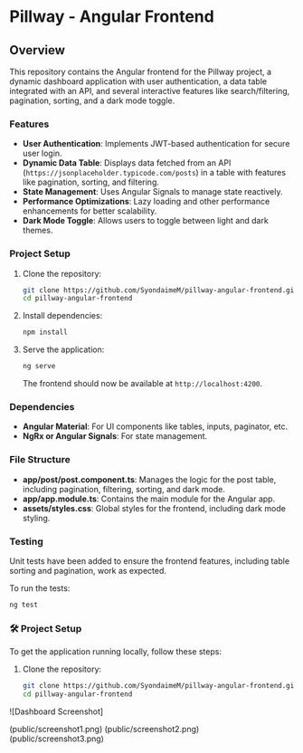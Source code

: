 
# Pillway - Angular Frontend

## Overview

This repository contains the Angular frontend for the Pillway project, a dynamic dashboard application with user authentication, a data table integrated with an API, and several interactive features like search/filtering, pagination, sorting, and a dark mode toggle.

### Features

- **User Authentication**: Implements JWT-based authentication for secure user login.
- **Dynamic Data Table**: Displays data fetched from an API (`https://jsonplaceholder.typicode.com/posts`) in a table with features like pagination, sorting, and filtering.
- **State Management**: Uses Angular Signals to manage state reactively.
- **Performance Optimizations**: Lazy loading and other performance enhancements for better scalability.
- **Dark Mode Toggle**: Allows users to toggle between light and dark themes.

### Project Setup

1. Clone the repository:
   ```bash
   git clone https://github.com/SyondaimeM/pillway-angular-frontend.git
   cd pillway-angular-frontend
   ```

2. Install dependencies:
   ```bash
   npm install
   ```

3. Serve the application:
   ```bash
   ng serve
   ```

   The frontend should now be available at `http://localhost:4200`.

### Dependencies

- **Angular Material**: For UI components like tables, inputs, paginator, etc.
- **NgRx or Angular Signals**: For state management.

### File Structure

- **app/post/post.component.ts**: Manages the logic for the post table, including pagination, filtering, sorting, and dark mode.
- **app/app.module.ts**: Contains the main module for the Angular app.
- **assets/styles.css**: Global styles for the frontend, including dark mode styling.

### Testing

Unit tests have been added to ensure the frontend features, including table sorting and pagination, work as expected.

To run the tests:
```bash
ng test
```
### 🛠️ Project Setup

To get the application running locally, follow these steps:

1. Clone the repository:
   ```bash
   git clone https://github.com/SyondaimeM/pillway-angular-frontend.git
   cd pillway-angular-frontend
   
![Dashboard Screenshot]

(public/screenshot1.png)
(public/screenshot2.png)
(public/screenshot3.png)
